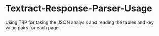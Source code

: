 # Textract-Response-Parser-Usage
 
Using TRP for taking the JSON analysis and reading the tables and key value pairs for each page
